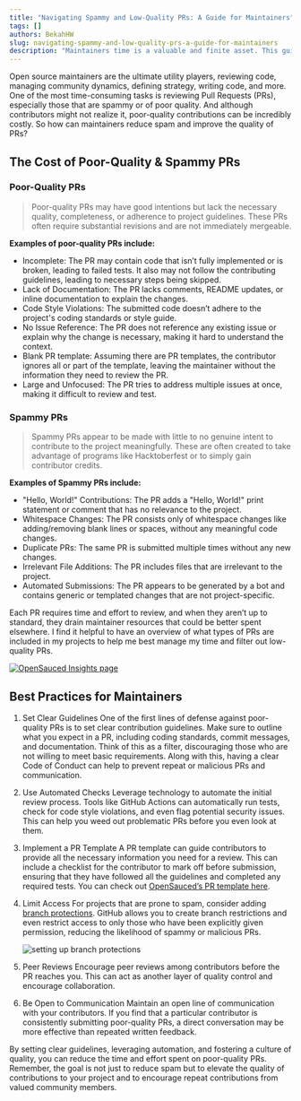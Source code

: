 ```yaml
---
title: "Navigating Spammy and Low-Quality PRs: A Guide for Maintainers"
tags: []
authors: BekahHW
slug: navigating-spammy-and-low-quality-prs-a-guide-for-maintainers
description: "Maintainers time is a valuable and finite asset. This guide defines spammy and low-quality PRs and gives maintainers tips on how to defend against them."
---
```



Open source maintainers are the ultimate utility players, reviewing code, managing community dynamics, defining strategy, writing code, and more. One of the most time-consuming tasks is reviewing Pull Requests (PRs), especially those that are spammy or of poor quality. And although contributors might not realize it, poor-quality contributions can be incredibly costly. So how can maintainers reduce spam and improve the quality of PRs?

## The Cost of Poor-Quality & Spammy PRs
### Poor-Quality PRs
> Poor-quality PRs may have good intentions but lack the necessary quality, completeness, or adherence to project guidelines. These PRs often require substantial revisions and are not immediately mergeable.

**Examples of poor-quality PRs include:**
- Incomplete: The PR may contain code that isn’t fully implemented or is broken, leading to failed tests. It also may not follow the contributing guidelines, leading to necessary steps being skipped.
- Lack of Documentation: The PR lacks comments, README updates, or inline documentation to explain the changes.
- Code Style Violations: The submitted code doesn’t adhere to the project's coding standards or style guide.
- No Issue Reference: The PR does not reference any existing issue or explain why the change is necessary, making it hard to understand the context.
- Blank PR template: Assuming there are PR templates, the contributor ignores all or part of the template, leaving the maintainer without the information they need to review the PR.
- Large and Unfocused: The PR tries to address multiple issues at once, making it difficult to review and test.

### Spammy PRs
> Spammy PRs appear to be made with little to no genuine intent to contribute to the project meaningfully. These are often created to take advantage of programs like Hacktoberfest or to simply gain contributor credits.

**Examples of Spammy PRs include:**
- "Hello, World!" Contributions: The PR adds a "Hello, World!" print statement or comment that has no relevance to the project.
- Whitespace Changes: The PR consists only of whitespace changes like adding/removing blank lines or spaces, without any meaningful code changes.
- Duplicate PRs: The same PR is submitted multiple times without any new changes.
- Irrelevant File Additions: The PR includes files that are irrelevant to the project.
- Automated Submissions: The PR appears to be generated by a bot and contains generic or templated changes that are not project-specific.

Each PR requires time and effort to review, and when they aren’t up to standard, they drain maintainer resources that could be better spent elsewhere. I find it helpful to have an overview of what types of PRs are included in my projects to help me best manage my time and filter out low-quality PRs.

[![OpenSauced Insights page](https://dev-to-uploads.s3.amazonaws.com/uploads/articles/tuaahg2yptfdvblybto0.png)](https://insights.opensauced.pizza/pages/BekahHW/230/dashboard)

## Best Practices for Maintainers
1. Set Clear Guidelines
One of the first lines of defense against poor-quality PRs is to set clear contribution guidelines. Make sure to outline what you expect in a PR, including coding standards, commit messages, and documentation. Think of this as a filter, discouraging those who are not willing to meet basic requirements. Along with this, having a clear Code of Conduct can help to prevent repeat or malicious PRs and communication.

2. Use Automated Checks
Leverage technology to automate the initial review process. Tools like GitHub Actions can automatically run tests, check for code style violations, and even flag potential security issues. This can help you weed out problematic PRs before you even look at them.

3. Implement a PR Template
A PR template can guide contributors to provide all the necessary information you need for a review. This can include a checklist for the contributor to mark off before submission, ensuring that they have followed all the guidelines and completed any required tests. You can check out [OpenSauced’s PR template here](https://github.com/open-sauced/.github/blob/main/.github/PULL_REQUEST_TEMPLATE.md).

4. Limit Access
For projects that are prone to spam, consider adding [branch protections](https://docs.github.com/en/repositories/configuring-branches-and-merges-in-your-repository/managing-protected-branches/managing-a-branch-protection-rule). GitHub allows you to create branch restrictions and even restrict access to only those who have been explicitly given permission, reducing the likelihood of spammy or malicious PRs.

    ![setting up branch protections](https://dev-to-uploads.s3.amazonaws.com/uploads/articles/75x49gmpdwxidcipfg4n.png)

5. Peer Reviews
Encourage peer reviews among contributors before the PR reaches you. This can act as another layer of quality control and encourage collaboration.

6. Be Open to Communication
Maintain an open line of communication with your contributors. If you find that a particular contributor is consistently submitting poor-quality PRs, a direct conversation may be more effective than repeated written feedback.

By setting clear guidelines, leveraging automation, and fostering a culture of quality, you can reduce the time and effort spent on poor-quality PRs. Remember, the goal is not just to reduce spam but to elevate the quality of contributions to your project and to encourage repeat contributions from valued community members.









